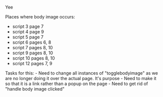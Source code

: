 Yee

Places where body image occurs:
- script 3 page 7
- script 4 page 9
- script 5 page 7
- script 6 pages 6, 8
- script 7 pages 8, 10
- script 9 pages 8, 10
- script 10 pages 8, 10
- script 12 pages 7, 9

Tasks for this:
    - Need to change all instances of "togglebodyimage" as we are no longer doing it over the actual page. It's purpose 
    - Need to make it so that it is a link rather than a popup on the page
    - Need to get rid of "handle body image clicked"